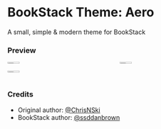 # BookStack Theme: Aero
A small, simple &amp; modern theme for BookStack

### Preview
<div style="display: grid; grid-template-columns: 1fr 1fr;">
<img src="https://github.com/david-prv/bookstack-aero-theme/assets/66866223/2a88e75c-528d-4ae5-8ccd-0b08ef709da9" style="width: 33%; height: auto;" />
<img src="https://github.com/david-prv/bookstack-aero-theme/assets/66866223/9c6b8263-19e1-4763-8414-6102cf8d89e6" style="width: 33%; height: auto;" />
<img src="https://github.com/david-prv/bookstack-aero-theme/assets/66866223/acacf765-2cb2-4d96-abe9-14573c21c583" style="width: 33%; height: auto;" />
</div>

### Credits
- Original author: [@ChrisNSki](https://github.com/ChrisNSki)
- BookStack author: [@ssddanbrown](https://github.com/ssddanbrown)
